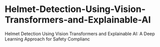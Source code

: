 # Helmet-Detection-Using-Vision-Transformers-and-Explainable-AI
Helmet Detection Using Vision Transformers  and Explainable AI: A Deep Learning Approach  for Safety Complianc
